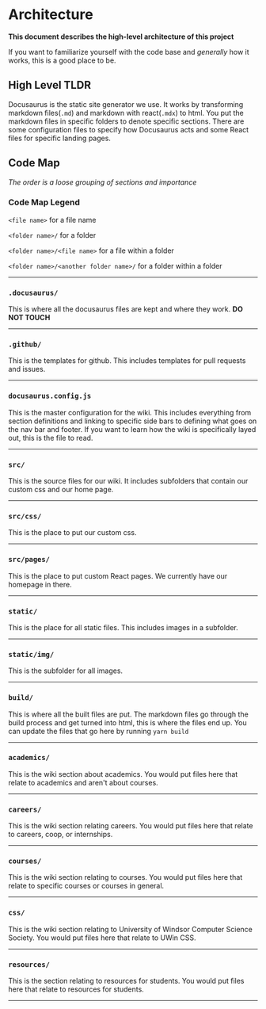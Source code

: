 # Architecture

**This document describes the high-level architecture of this project**

If you want to familiarize yourself with the code base and _generally_ how it works, this is a good place to be.

## High Level TLDR

Docusaurus is the static site generator we use. It works by transforming markdown files(`.md`) and markdown with react(`.mdx`) to html. You put the markdown files in specific folders to denote specific sections. There are some configuration files to specify how Docusaurus acts and some React files for specific landing pages.

## Code Map

_The order is a loose grouping of sections and importance_

### Code Map Legend

`<file name>` for a file name

`<folder name>/` for a folder

`<folder name>/<file name>` for a file within a folder

`<folder name>/<another folder name>/` for a folder within a folder

---

### `.docusaurus/`

This is where all the docusaurus files are kept and where they work. **DO NOT TOUCH**

---

### `.github/`

This is the templates for github. This includes templates for pull requests and issues.

---

### `docusaurus.config.js`

This is the master configuration for the wiki. This includes everything from section definitions and linking to specific side bars to defining what goes on the nav bar and footer. If you want to learn how the wiki is specifically layed out, this is the file to read.

---

### `src/`

This is the source files for our wiki. It includes subfolders that contain our custom css and our home page.

---

### `src/css/`

This is the place to put our custom css.

---

### `src/pages/`

This is the place to put custom React pages. We currently have our homepage in there.

---

### `static/`

This is the place for all static files. This includes images in a subfolder.

---

### `static/img/`

This is the subfolder for all images.

---

### `build/`

This is where all the built files are put. The markdown files go through the build process and get turned into html, this is where the files end up. You can update the files that go here by running `yarn build`

---

### `academics/`

This is the wiki section about academics. You would put files here that relate to academics and aren't about courses.

---

### `careers/`

This is the wiki section relating careers. You would put files here that relate to careers, coop, or internships.

---

### `courses/`

This is the wiki section relating to courses. You would put files here that relate to specific courses or courses in general.

---

### `css/`

This is the wiki section relating to University of Windsor Computer Science Society. You would put files here that relate to UWin CSS.

---

### `resources/`

This is the section relating to resources for students. You would put files here that relate to resources for students.

---
